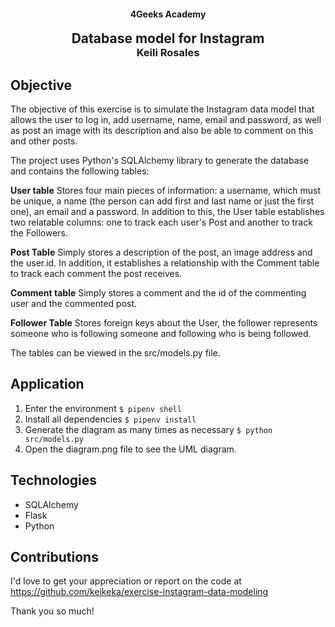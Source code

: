 <p>
<h4 align="center">4Geeks Academy</h4>
<h2 align="center" style="margin: 0">Database model for Instagram</h2>
<h3 align="center" style="margin-top: 0">Keili Rosales</h3>
</p>

## Objective

The objective of this exercise is to simulate the Instagram data model that allows the user to log in, add username, name, email and password, as well as post an image with its description and also be able to comment on this and other posts. 

The project uses Python's SQLAlchemy library to generate the database and contains the following tables:

**User table**
Stores four main pieces of information: a username, which must be unique, a name (the person can add first and last name or just the first one), an email and a password. In addition to this, the User table establishes two relatable columns: one to track each user's Post and another to track the Followers.

**Post Table**
Simply stores a description of the post, an image address and the user.id. In addition, it establishes a relationship with the Comment table to track each comment the post receives.

**Comment table**
Simply stores a comment and the id of the commenting user and the commented post.

**Follower Table**
Stores foreign keys about the User, the follower represents someone who is following someone and following who is being followed.

The tables can be viewed in the src/models.py file.

## Application

1. Enter the environment `$ pipenv shell`
2. Install all dependencies `$ pipenv install`
3. Generate the diagram as many times as necessary `$ python src/models.py`
4. Open the diagram.png file to see the UML diagram.

## Technologies

- SQLAlchemy
- Flask
- Python

## Contributions

I'd love to get your appreciation or report on the code at https://github.com/keikeka/exercise-instagram-data-modeling

Thank you so much!